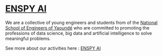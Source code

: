 # [ENSPY AI](https://ensp-ai-mentoring.github.io/)

We are a collective of young engineers and students from of the [National School of Engineers of Yaoundé](https://polytechnique.cm/) who are committed to promoting the professions of data science, big data and artificial intelligence to solve meaningful problems.


See more about our activities here : [ENSPY AI](https://ensp-ai-mentoring.github.io/)
